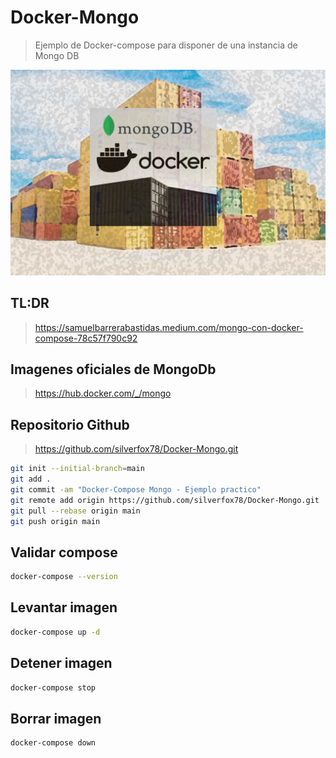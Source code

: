 # Docker-Mongo

> Ejemplo de Docker-compose para disponer de una instancia de Mongo DB

![MongoDB](logo.png)


## TL:DR

> https://samuelbarrerabastidas.medium.com/mongo-con-docker-compose-78c57f790c92

## Imagenes oficiales de MongoDb

> https://hub.docker.com/_/mongo

## Repositorio Github

> https://github.com/silverfox78/Docker-Mongo.git

```sh
git init --initial-branch=main
git add .
git commit -am "Docker-Compose Mongo - Ejemplo practico"
git remote add origin https://github.com/silverfox78/Docker-Mongo.git
git pull --rebase origin main
git push origin main
```

## Validar compose

```sh
docker-compose --version
```

## Levantar imagen

```sh
docker-compose up -d
```

## Detener imagen

```sh
docker-compose stop
```

## Borrar imagen

```sh
docker-compose down
```